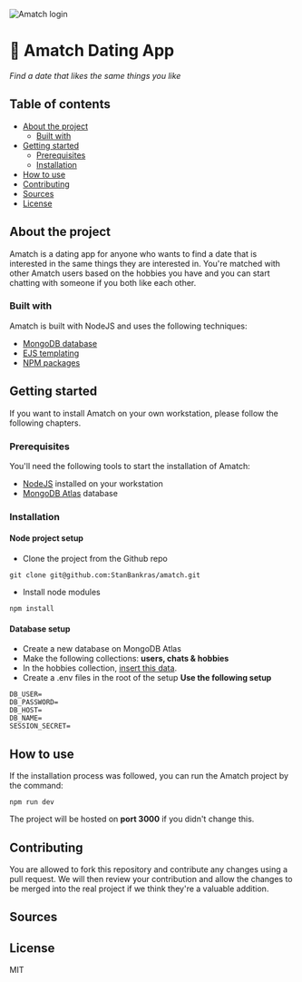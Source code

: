 ![Amatch login](https://i.imgur.com/M9Owwmv.png)

# :purple_heart: Amatch Dating App
*Find a date that likes the same things you like*

## Table of contents
* [About the project](#about-the-project)
  * [Built with](#built-with)
* [Getting started](#getting-started)
  * [Prerequisites](#prerequisites)
  * [Installation](#installation)
* [How to use](#how-to-use)
* [Contributing](#contributing)
* [Sources](#sources)
* [License](#license)

## About the project
Amatch is a dating app for anyone who wants to find a date that is interested in the same things they are interested in. You're matched with other Amatch users based on the hobbies you have and you can start chatting with someone if you both like each other.

### Built with
Amatch is built with NodeJS and uses the following techniques:
* [MongoDB database](https://github.com/StanBankras/amatch/wiki/Database-Structure)
* [EJS templating](https://github.com/StanBankras/amatch/wiki/Templating)
* [NPM packages](https://github.com/StanBankras/amatch/wiki/NPM-Packages)

## Getting started
If you want to install Amatch on your own workstation, please follow the following chapters.

### Prerequisites
You'll need the following tools to start the installation of Amatch:
* [NodeJS](https://nodejs.org/en/) installed on your workstation
* [MongoDB Atlas](https://www.mongodb.com/cloud/atlas) database

### Installation
#### Node project setup
* Clone the project from the Github repo

`git clone git@github.com:StanBankras/amatch.git`

* Install node modules

`npm install`

#### Database setup
* Create a new database on MongoDB Atlas
* Make the following collections: **users, chats & hobbies**
* In the hobbies collection, [insert this data](https://pastebin.com/Vbh1BAep).
* Create a .env files in the root of the setup
**Use the following setup**
```
DB_USER=
DB_PASSWORD=
DB_HOST=
DB_NAME=
SESSION_SECRET=
```

## How to use
If the installation process was followed, you can run the Amatch project by the command:

`npm run dev`

The project will be hosted on **port 3000** if you didn't change this.

## Contributing
You are allowed to fork this repository and contribute any changes using a pull request. We will then review your contribution and allow the changes to be merged into the real project if we think they're a valuable addition.

## Sources


## License
MIT
